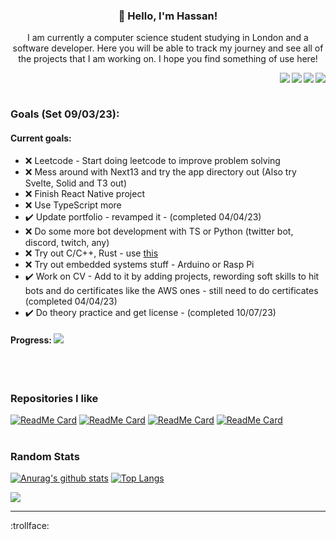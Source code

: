 <h3 align="center">👋 Hello, I'm Hassan!</h3>
<p align="center">I am currently a computer science student studying in London and a software developer. Here you will be able to track my journey and see all of the projects that I am working on. I hope you find something of use here!</p>

<a href="mailto:hassanjaved186@gmail.com"><img src="https://img.shields.io/badge/Gmail-D14836?style=for-the-badge&logo=gmail&logoColor=white" align=right></a><a href="https://www.linkedin.com/in/hassanjaved186/"><img src="https://img.shields.io/badge/LinkedIn-0077B5?style=for-the-badge&logo=linkedin&logoColor=white" align=right></a><a href="https://www.youtube.com/channel/UCUJiDUP8P0lsjKreaW45pdw"><img src="https://img.shields.io/badge/YouTube-FF0000?style=for-the-badge&logo=youtube&logoColor=white" align=right></a><a href="https://hassanj.dev"><img src="https://img.shields.io/badge/portfolio-0A0A0A?style=for-the-badge&logo=dev.to&logoColor=white" align=right></a> 

</br>

#

### Goals (Set 09/03/23):

#### Current goals:

- ❌ Leetcode - Start doing leetcode to improve problem solving
- ❌ Mess around with Next13 and try the app directory out (Also try Svelte, Solid and T3 out)
- ❌ Finish React Native project
- ❌ Use TypeScript more
- ✔️ Update portfolio - revamped it - (completed 04/04/23)
- ❌ Do some more bot development with TS or Python (twitter bot, discord, twitch, any)
- ❌ Try out C/C++, Rust - use [this](https://github.com/practical-tutorials/project-based-learning)
- ❌ Try out embedded systems stuff - Arduino or Rasp Pi
- ✔️ Work on CV - Add to it by adding projects, rewording soft skills to hit bots and do certificates like the AWS ones - still need to do certificates (completed 04/04/23)
- ✔️ Do theory practice and get license - (completed 10/07/23)

#### **Progress:** ![](https://us-central1-progress-markdown.cloudfunctions.net/progress/30)

</br>

#

### Repositories I like

[![ReadMe Card](https://github-readme-stats-git-masterrstaa-rickstaa.vercel.app/api/pin/?username=divizn&repo=discord-spotify-bot&hide_border=true&theme=dark&bg_color=0d1117)](https://github.com/divizn/discord-spotify-bot)
[![ReadMe Card](https://github-readme-stats-git-masterrstaa-rickstaa.vercel.app/api/pin/?username=divizn&repo=react-weather-app&hide_border=true&bg_color=0d1117&theme=dark)](https://github.com/divizn/react-weather-app)
[![ReadMe Card](https://github-readme-stats-git-masterrstaa-rickstaa.vercel.app/api/pin/?username=divizn&repo=clone-sites&hide_border=true&bg_color=0d1117&theme=dark)](https://github.com/divizn/clone-sites)
[![ReadMe Card](https://github-readme-stats-git-masterrstaa-rickstaa.vercel.app/api/pin/?username=divizn&repo=portfolio-site&hide_border=true&bg_color=0d1117&theme=dark)](https://github.com/divizn/portfolio-site/)

#

### Random Stats

[![Anurag's github stats](https://github-readme-stats-git-masterrstaa-rickstaa.vercel.app/api?username=divizn&count_private=true&hide_border=true&theme=dark&show_icons=true&bg_color=0d1117)](https://github.com/anuraghazra/github-readme-stats) [![Top Langs](https://github-readme-stats-git-masterrstaa-rickstaa.vercel.app/api/top-langs/?username=divizn&layout=compact&theme=dark&hide_border=true&bg_color=0d1117)](https://github.com/anuraghazra/github-readme-stats)

![](https://komarev.com/ghpvc/?username=divizn)

---

:trollface:
